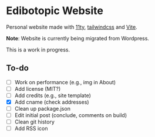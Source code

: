 # Edibotopic Website 

Personal website made with [11ty](https://www.11ty.dev/), [tailwindcss](https://tailwindcss.com/) and [Vite](https://www.vitejs.dev).

**Note**: Website is currently being migrated from Wordpress.

This is a work in progress.

## To-do

- [ ] Work on performance (e.g., img in About)
- [ ] Add license (MIT?)
- [ ] Add credits (e.g., site template)
- [x] Add cname (check addresses)
- [ ] Clean up package.json
- [ ] Edit initial post (conclude, comments on build)
- [ ] Clean git history
- [ ] Add RSS icon

